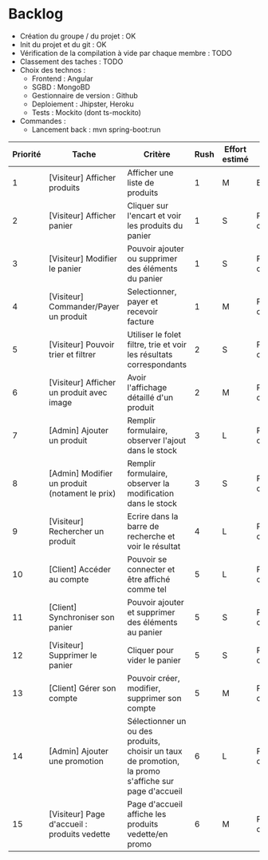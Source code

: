 # Backlog

- Création du groupe / du projet : OK
- Init du projet et du git : OK
- Vérification de la compilation à vide par chaque membre : TODO
- Classement des taches : TODO
- Choix des technos :
  - Frontend : Angular
  - SGBD : MongoBD
  - Gestionnaire de version : Github
  - Deploiement : Jhipster, Heroku
  - Tests : Mockito (dont ts-mockito)
- Commandes :
  - Lancement back : mvn spring-boot:run

| Priorité | Tache                                          | Critère                                                                                              | Rush | Effort estimé | Statut       |
| -------- | ---------------------------------------------- | ---------------------------------------------------------------------------------------------------- | ---- | ------------- | ------------ |
| 1        | [Visiteur] Afficher produits                   | Afficher une liste de produits                                                                       | 1    | M             | En cours     |
| 2        | [Visiteur] Afficher panier                     | Cliquer sur l'encart et voir les produits du panier                                                  | 1    | S             | Pas commencé |
| 3        | [Visiteur] Modifier le panier                  | Pouvoir ajouter ou supprimer des éléments du panier                                                  | 1    | S             | Pas commencé |
| 4        | [Visiteur] Commander/Payer un produit          | Selectionner, payer et recevoir facture                                                              | 1    | M             | Pas commencé |
| 5        | [Visiteur] Pouvoir trier et filtrer            | Utiliser le folet filtre, trie et voir les résultats correspondants                                  | 2    | S             | Pas commencé |
| 6        | [Visiteur] Afficher un produit avec image      | Avoir l'affichage détaillé d'un produit                                                              | 2    | M             | Pas commencé |
| 7        | [Admin] Ajouter un produit                     | Remplir formulaire, observer l'ajout dans le stock                                                   | 3    | L             | Pas commencé |
| 8        | [Admin] Modifier un produit (notament le prix) | Remplir formulaire, observer la modification dans le stock                                           | 3    | S             | Pas commencé |
| 9        | [Visiteur] Rechercher un produit               | Ecrire dans la barre de recherche et voir le résultat                                                | 4    | L             | Pas commencé |
| 10       | [Client] Accéder au compte                     | Pouvoir se connecter et être affiché comme tel                                                       | 5    | L             | Pas commencé |
| 11       | [Client] Synchroniser son panier               | Pouvoir ajouter et supprimer des éléments au panier                                                  | 5    | S             | Pas commencé |
| 12       | [Visiteur] Supprimer le panier                 | Cliquer pour vider le panier                                                                         | 5    | S             | Pas commencé |
| 13       | [Client] Gérer son compte                      | Pouvoir créer, modifier, supprimer son compte                                                        | 5    | M             | Pas commencé |
| 14       | [Admin] Ajouter une promotion                  | Sélectionner un ou des produits, choisir un taux de promotion, la promo s'affiche sur page d'accueil | 6    | L             | Pas commencé |
| 15       | [Visiteur] Page d'accueil : produits vedette   | Page d'accueil affiche les produits vedette/en promo                                                 | 6    | M             | Pas commencé |
